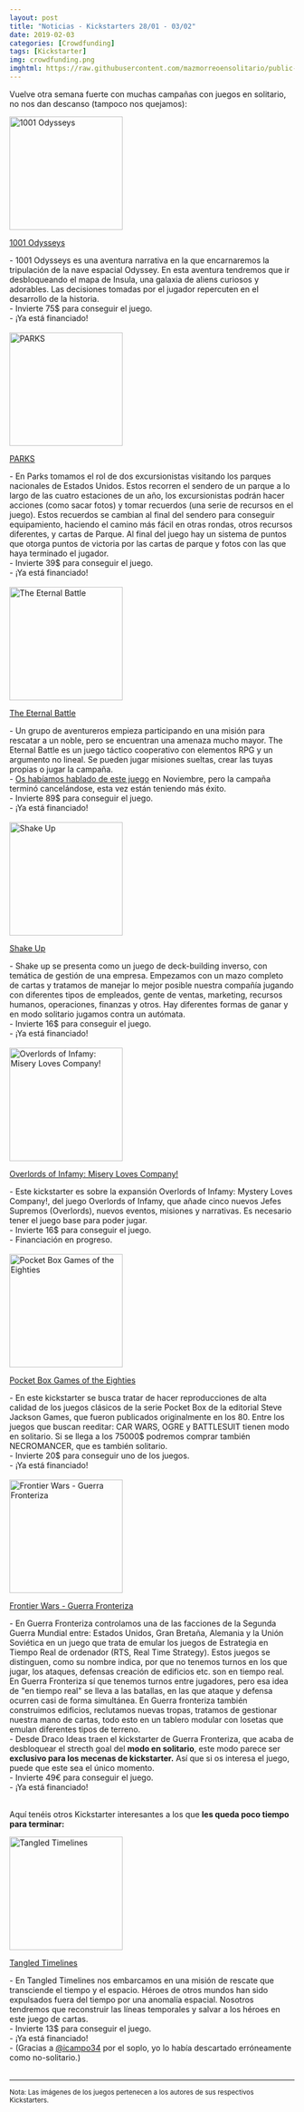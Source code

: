 ```yaml
---
layout: post
title: "Noticias - Kickstarters 28/01 - 03/02"
date: 2019-02-03
categories: [Crowdfunding]
tags: [Kickstarter]
img: crowdfunding.png
imghtml: https://raw.githubusercontent.com/mazmorreoensolitario/public-images/master/crowdfunding/crowdfunding-19-0128-0203.jpg
---
```


Vuelve otra semana fuerte con muchas campañas con juegos en solitario, no nos
 dan descanso (tampoco nos quejamos):

<div class="row">
    <div class="col-md-3">
        <img width="200" height="200"
            src="https://ksr-ugc.imgix.net/assets/023/796/337/ce65e9910336634ca4814e7df2efc244_original.jpg?ixlib=rb-1.1.0&w=680&fit=max&v=1547589053&auto=format&gif-q=50&q=92&s=2c86550abf8d90143750fb64e1389096"
        class="img-thumbnail" alt="1001 Odysseys">
    </div>
    <div class="col-md-9">
        <p>
            <a
            href="https://www.kickstarter.com/projects/asmadigames/1001-odysseys?ref=mazmorreoensolitario">
           1001 Odysseys</a>
        </p>
         - 1001 Odysseys es una aventura narrativa en la que encarnaremos la
          tripulación de la nave espacial Odyssey. En esta aventura tendremos
          que ir desbloqueando el mapa de Insula, una galaxia de aliens
          curiosos y adorables. Las decisiones tomadas por el jugador
          repercuten en el desarrollo de la historia.
          <br>
          - Invierte 75$ para conseguir el juego.
          <br>
          - ¡Ya está financiado!
    </div>
</div>
<br>

<div class="row">
    <div class="col-md-3">
        <img width="200" height="200"
            src="https://ksr-ugc.imgix.net/assets/024/015/626/34ab4a559cb75a00e6b8f37323ea3e3d_original.jpg?ixlib=rb-1.1.0&w=680&fit=max&v=1549512620&auto=format&gif-q=50&q=92&s=0bc995753c7012940023905ca6a52ee4"
        class="img-thumbnail" alt="PARKS">
    </div>
    <div class="col-md-9">
        <p>
            <a
            href="https://www.kickstarter.com/projects/keymastergames/parks-the-board-game?ref=mazmorreoensolitario">
           PARKS</a>
        </p>
         - En Parks tomamos el rol de dos excursionistas visitando los parques
          nacionales de Estados Unidos. Estos recorren el sendero de un parque
          a lo largo de las cuatro estaciones de un año, los excursionistas
          podrán hacer acciones (como sacar fotos) y tomar recuerdos (una serie
          de recursos en el juego). Estos recuerdos se cambian al final del
          sendero para conseguir equipamiento, haciendo el camino más fácil en
          otras rondas, otros recursos diferentes, y cartas de Parque. Al final
          del juego hay un sistema de puntos que otorga puntos de victoria por
          las cartas de parque y fotos con las que haya terminado el jugador.
          <br>
          - Invierte 39$ para conseguir el juego.
          <br>
          - ¡Ya está financiado!
    </div>
</div>
<br>

<div class="row">
    <div class="col-md-3">
        <img width="200" height="200"
            src="https://ksr-ugc.imgix.net/assets/023/912/407/6d5def343a6fadbe06e019dc8c5fa94d_original.png?ixlib=rb-1.1.0&w=680&fit=max&v=1548681503&auto=format&gif-q=50&lossless=true&s=1cb792cd4a8ab58535ff1bc1b4570457"
        class="img-thumbnail" alt="The Eternal Battle">
    </div>
    <div class="col-md-9">
        <p>
            <a
            href="https://www.kickstarter.com/projects/1708191831/the-eternal-battle-0?ref=mazmorreoensolitario">
           The Eternal Battle</a>
        </p>
         - Un grupo de aventureros empieza participando en una misión para
          rescatar a un noble, pero se encuentran una amenaza mucho mayor. The
          Eternal Battle es un juego táctico cooperativo con elementos RPG y un
          argumento no lineal. Se pueden jugar misiones sueltas, crear las
          tuyas propias o jugar la campaña.
          <br>
          - <a
          href="{{site.baseurl}}/2018/11/29/noticias-crowdfunding-1109-1129/">
          Os habíamos hablado de este juego</a> en Noviembre, pero la campaña
          terminó cancelándose, esta vez están teniendo más éxito.
          <br>
          - Invierte 89$ para conseguir el juego.
          <br>
          - ¡Ya está financiado!
    </div>
</div>
<br>

<div class="row">
    <div class="col-md-3">
        <img width="200" height="200"
            src="https://ksr-ugc.imgix.net/assets/023/924/090/02c4ecf814128f730ada7bef5df27a2c_original.png?ixlib=rb-1.1.0&w=680&fit=max&v=1548763660&auto=format&gif-q=50&lossless=true&s=c879a585e98b9e9fa02671393d05a4e7"
        class="img-thumbnail" alt="Shake Up">
    </div>
    <div class="col-md-9">
        <p>
            <a
            href="https://www.kickstarter.com/projects/1898315323/shake-up-the-reverse-deck-building-office-card-gam?ref=mazmorreoensolitario">
           Shake Up</a>
        </p>
         - Shake up se presenta como un juego de deck-building inverso, con
          temática de gestión de una empresa. Empezamos con un mazo completo de
          cartas y tratamos de manejar lo mejor posible nuestra compañía
          jugando con diferentes tipos de empleados, gente de ventas,
          marketing, recursos humanos, operaciones, finanzas y otros. Hay
          diferentes formas de ganar y en modo solitario jugamos contra un
          autómata.
          <br>
          - Invierte 16$ para conseguir el juego.
          <br>
          - ¡Ya está financiado!
    </div>
</div>
<br>

<div class="row">
    <div class="col-md-3">
        <img width="200" height="200"
            src="https://ksr-ugc.imgix.net/assets/023/946/062/386c60247c251635b343f23dbdf25677_original.jpg?ixlib=rb-1.1.0&w=680&fit=max&v=1548917454&auto=format&gif-q=50&q=92&s=90ca139c64b162893200604e1a92383a"
        class="img-thumbnail" alt="Overlords of Infamy: Misery Loves Company!">
    </div>
    <div class="col-md-9">
        <p>
            <a
            href="https://www.kickstarter.com/projects/obscurereference/overlords-of-infamy-misery-loves-company?ref=mazmorreoensolitario">
           Overlords of Infamy: Misery Loves Company!</a>
        </p>
         - Este kickstarter es sobre la expansión Overlords of Infamy: Mystery
          Loves Company!, del juego Overlords of Infamy, que añade cinco nuevos
          Jefes Supremos (Overlords), nuevos eventos, misiones y narrativas.
          Es necesario tener el juego base para poder jugar.
          <br>
          - Invierte 16$ para conseguir el juego.
          <br>
          - Financiación en progreso.
    </div>
</div>
<br>

<div class="row">
    <div class="col-md-3">
        <img width="200" height="200"
            src="https://ksr-ugc.imgix.net/assets/023/286/461/2f2e2fdc2049e997d984d8c81a699206_original.png?ixlib=rb-1.1.0&crop=faces&w=1024&h=576&fit=crop&v=1542366695&auto=format&frame=1&q=92&s=d17fad9d9f9a7b99d1a2d934aee9be24"
        class="img-thumbnail" alt="Pocket Box Games of the Eighties">
    </div>
    <div class="col-md-9">
        <p>
            <a
            href="https://www.kickstarter.com/projects/sjgames/pocket-box-games-of-the-eighties?ref=mazmorreoensolitario">
           Pocket Box Games of the Eighties</a>
        </p>
         - En este kickstarter se busca tratar de hacer reproducciones de alta
          calidad de los juegos clásicos de la serie Pocket Box de la editorial
          Steve Jackson Games, que fueron publicados originalmente en los 80.
          Entre los juegos que buscan
          reeditar: CAR WARS, OGRE y BATTLESUIT tienen modo en solitario. Si se
          llega a los 75000$ podremos comprar también NECROMANCER, que es
          también solitario.
          <br>
          - Invierte 20$ para conseguir uno de los juegos.
          <br>
          - ¡Ya está financiado!
    </div>
</div>
<br>

<div class="row">
    <div class="col-md-3">
        <img width="200" height="200"
            src="https://ksr-ugc.imgix.net/assets/023/571/685/ea762f0c0bc93f2d9f633ef0589d6c88_original.jpg?ixlib=rb-1.1.0&w=680&fit=max&v=1544971445&auto=format&gif-q=50&q=92&s=c77403327150e545e57f3f535a6d9a91"
        class="img-thumbnail" alt="Frontier Wars - Guerra Fronteriza">
    </div>
    <div class="col-md-9">
        <p>
            <a
            href="https://www.kickstarter.com/projects/dracoideas/frontier-wars-the-board-game?ref=mazmorreoensolitario">
           Frontier Wars - Guerra Fronteriza</a>
        </p>
          - En Guerra Fronteriza controlamos una de las facciones de la Segunda
          Guerra Mundial entre: Estados Unidos, Gran Bretaña, Alemania y la
          Unión Soviética en un juego que trata de emular los juegos de
          Estrategia en Tiempo Real de ordenador (RTS, Real Time Strategy).
          Estos juegos se distinguen, como su nombre indica, por que no tenemos
          turnos en los que jugar, los ataques, defensas creación de edificios
          etc. son en tiempo real. En Guerra Fronteriza sí que tenemos turnos
          entre jugadores, pero esa idea de "en tiempo real" se lleva a las
          batallas, en las que ataque y defensa ocurren casi de forma
          simultánea. En Guerra fronteriza también construimos edificios,
          reclutamos nuevas tropas, tratamos de gestionar nuestra mano de
          cartas, todo esto en un tablero modular con losetas que emulan
          diferentes tipos de terreno.
          <br>
          - Desde Draco Ideas traen el kickstarter de Guerra Fronteriza, que
          acaba de desbloquear el strecth goal del <strong>modo en
          solitario</strong>, este modo parece ser <strong>exclusivo para los
          mecenas de kickstarter.</strong>
          Así que si os interesa el juego, puede que este sea el único momento.
          <br>
          - Invierte 49€ para conseguir el juego.
          <br>
          - ¡Ya está financiado!
    </div>
</div>
<br>

Aquí tenéis otros Kickstarter interesantes a los que **les queda poco tiempo
para terminar:**

<div class="row">
    <div class="col-md-3">
        <img width="200" height="200"
            src="https://ksr-ugc.imgix.net/assets/023/820/891/a6a97c8aad08a712be2ae7b1db1e643f_original.png?ixlib=rb-1.1.0&w=680&fit=max&v=1547790914&auto=format&gif-q=50&lossless=true&s=e411ab0a4255bf6f9983650b77f00cb8"
        class="img-thumbnail" alt="Tangled Timelines">
    </div>
    <div class="col-md-9">
        <p>
            <a
            href="https://www.kickstarter.com/projects/dzayas/tangled-timelines?ref=mazmorreoensolitario">
           Tangled Timelines</a>
        </p>
         - En Tangled Timelines nos embarcamos en una misión de rescate que
          transciende el tiempo y el espacio. Héroes de otros mundos han sido
          expulsados fuera del tiempo por una anomalía espacial. Nosotros
          tendremos que reconstruir las líneas temporales y salvar a los héroes
          en este juego de cartas.
          <br>
          - Invierte 13$ para conseguir el juego.
          <br>
          - ¡Ya está financiado!
          <br>
          - (Gracias a <a href="https://twitter.com/icampo34">@icampo34</a> por
            el soplo, yo lo había descartado erróneamente como no-solitario.)
    </div>
</div>
<br>


<hr>

<small>Nota: Las imágenes de los juegos pertenecen a los autores de sus
respectivos Kickstarters.</small>
